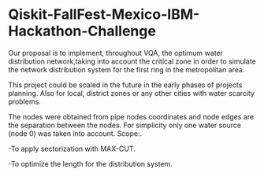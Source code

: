 # Qiskit-FallFest-Mexico-IBM-Hackathon-Challenge
Our proposal is to implement, throughout VQA, the optimum water distribution network,taking into account the critical zone in order to simulate the network distribution
system for the first ring in the metropolitan area.

This project could be scaled in the future in the early phases of projects planning. Also for local, district zones or any other cities with water scarcity problems.

The nodes were obtained from pipe nodes coordinates and node edges are the separation between the nodes. For simplicity only one water source (node 0) was taken into account.
Scope:.

-To apply sectorization with MAX-CUT.

-To optimize the length for the distribution system.
